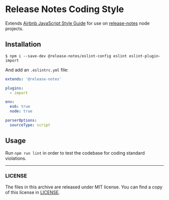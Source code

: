 # Release Notes Coding Style

Extends [Airbnb JavaScript Style Guide][airbnb-js-styleguide] for use on [release-notes][release-notes] node projects.

## Installation

`$ npm i --save-dev @release-notes/eslint-config eslint eslint-plugin-import`

And add an `.eslintrc.yml` file:

```yml
extends: '@release-notes'

plugins:
  - import

env:
  es6: true
  node: true

parserOptions:
  sourceType: script
```

## Usage

Run `npm run lint` in order to test the codebase for coding standard violations.

---

### LICENSE

The files in this archive are released under MIT license.
You can find a copy of this license in [LICENSE](LICENSE).


[airbnb-js-styleguide]: https://github.com/airbnb/javascript
[release-notes]: https://github.com/release-notes/release-notes
